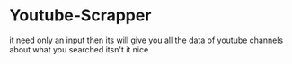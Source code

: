 # Youtube-Scrapper
it need only an input then its will give you all the data of youtube channels about what you searched itsn't it nice
